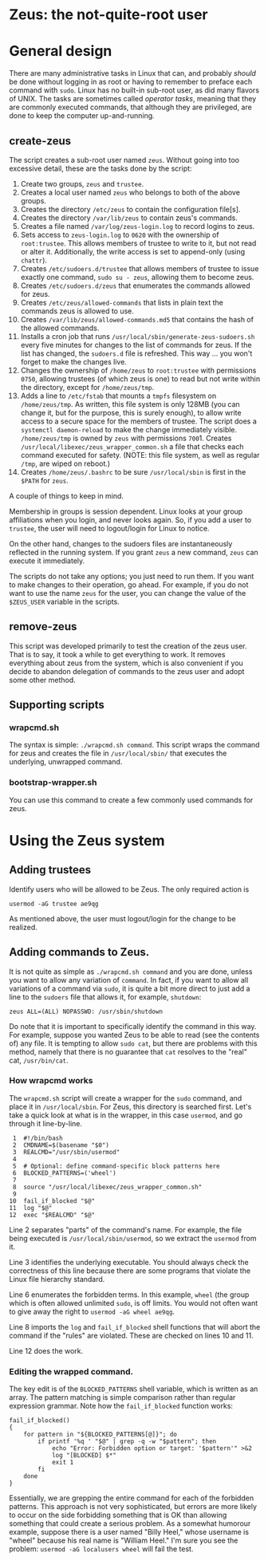 # Zeus: the not-quite-root user

# General design

There are many administrative tasks in Linux that can, and probably
*should* be done without logging in as root or having to remember to
preface each command with `sudo`.  Linux has no built-in sub-root user,
as did many flavors of UNIX. The tasks are sometimes called *operator
tasks*, meaning that they are commonly executed commands, that although
they are privileged, are done to keep the computer up-and-running.

## create-zeus

The script creates a sub-root user named `zeus`. Without going into too
excessive detail, these are the tasks done by the script:

1. Create two groups, `zeus` and `trustee`.
1. Creates a local user named `zeus` who belongs to both of the above groups.
1. Creates the directory `/etc/zeus` to contain the configuration file[s].
1. Creates the directory `/var/lib/zeus` to contain zeus's commands.
1. Creates a file named `/var/log/zeus-login.log` to record logins to zeus.
1. Sets access to `zeus-login.log` to `0620` with the ownership of `root:trustee`. This allows
  members of trustee to write to it, but not read or alter it. Additionally, the
  write access is set to append-only (using `chattr`).
1. Creates `/etc/sudoers.d/trustee` that allows members of trustee to issue
  exactly one command, `sudo su - zeus`, allowing them to become zeus.
1. Creates `/etc/sudoers.d/zeus` that enumerates the commands allowed for zeus.
1. Creates `/etc/zeus/allowed-commands` that lists in plain text the commands zeus is allowed to use.
1. Creates `/var/lib/zeus/allowed-commands.md5` that contains the hash of the allowed commands.
1. Installs a cron job that runs `/usr/local/sbin/generate-zeus-sudoers.sh` every
  five minutes for changes to the list of commands for zeus. If the list has changed, the
  `sudoers.d` file is refreshed. This way ... you won't forget to make the changes live.
1. Changes the ownership of `/home/zeus` to `root:trustee` with permissions `0750`, allowing trustees (of which zeus is one) to read
  but not write within the directory, except for `/home/zeus/tmp`.
1. Adds a line to `/etc/fstab` that mounts a `tmpfs` filesystem on `/home/zeus/tmp`. As written, this
  file system is only 128MB (you can change it, but for the purpose, this is surely enough), to allow write access to a secure space for the
  members of trustee. The script does a `systemctl daemon-reload` to make the change immediately visible.
   `/home/zeus/tmp` is owned by `zeus` with permissions `700`1. Creates `/usr/local/libexec/zeus_wrapper_common.sh` a file that checks
  each command executed for safety. (NOTE: this file system, as well as regular `/tmp`, are wiped on reboot.)
1. Creates `/home/zeus/.bashrc` to be sure `/usr/local/sbin` is first in the `$PATH` for `zeus`.

A couple of things to keep in mind. 

Membership in groups is session dependent. Linux looks at your group
affiliations when you login, and never looks again. So, if you add a
user to `trustee`, the user will need to logout/login for Linux to notice.

On the other hand, changes to the sudoers files are instantaneously
reflected in the running system. If you grant `zeus` a new command,
`zeus` can execute it immediately.

The scripts do not take any options; you just need to run them.  If you
want to make changes to their operation, go ahead. For example, if you
do not want to use the name `zeus` for the user, you can change the
value of the `$ZEUS_USER` variable in the scripts.  

## remove-zeus

This script was developed primarily to test the creation of the zeus
user. That is to say, it took a while to get everything to work. It
removes everything about zeus from the system, which is also convenient
if you decide to abandon delegation of commands to the zeus user and
adopt some other method.

## Supporting scripts

### wrapcmd.sh

The syntax is simple: `./wrapcmd.sh command`. This script wraps the
command for zeus and creates the file in `/usr/local/sbin/` that executes
the underlying, unwrapped command.

### bootstrap-wrapper.sh

You can use this command to create a few commonly used commands for zeus.

# Using the Zeus system

## Adding trustees

Identify users who will be allowed to be Zeus. The only required action is 

`usermod -aG trustee ae9qg`

As mentioned above, the user must logout/login for the change to be realized.

## Adding commands to Zeus.

It is not quite as simple as `./wrapcmd.sh command` and you are done, unless
you want to allow any variation of `command`. In fact, if you want to allow all
variations of a command via `sudo`, it is quite a bit more direct to just add 
a line to the `sudoers` file that allows it, for example, `shutdown`: 

`zeus ALL=(ALL) NOPASSWD: /usr/sbin/shutdown`

Do note that it is important to specifically identify the command in this way.
For example, suppose you wanted Zeus to be able to read (see the contents of) 
any file. It is tempting to allow `sudo cat`, but there are problems with this
method, namely that there is no guarantee that `cat` resolves to the "real" 
cat, `/usr/bin/cat`. 

### How wrapcmd works

The `wrapcmd.sh` script will create a wrapper for the `sudo` command, and place
it in `/usr/local/sbin`. For Zeus, this directory is searched first. Let's take a
quick look at what is in the wrapper, in this case `usermod`, and
go through it line-by-line. 


```
 1	#!/bin/bash
 2	CMDNAME=$(basename "$0")
 3	REALCMD="/usr/sbin/usermod"
 4	
 5	# Optional: define command-specific block patterns here
 6	BLOCKED_PATTERNS=('wheel')
 7	
 8	source "/usr/local/libexec/zeus_wrapper_common.sh"
 9	
10	fail_if_blocked "$@"
11	log "$@"
12	exec "$REALCMD" "$@"
```

Line 2 separates "parts" of the command's name. For example, the file being
executed is `/usr/local/sbin/usermod`, so we extract the `usermod` from it.

Line 3 identifies the underlying executable. You should always check the 
correctness of this line because there are some programs that violate
the Linux file hierarchy standard. 

Line 6 enumerates the forbidden terms. In this example, `wheel` (the group
which is often allowed unlimited `sudo`, is off limits. You would not often
want to give away the right to `usermod -aG wheel ae9qg`.

Line 8 imports the `log` and `fail_if_blocked` shell functions that will 
abort the command if the "rules" are violated. These are checked on lines
10 and 11. 

Line 12 does the work.

### Editing the wrapped command.

The key edit is of the `BLOCKED_PATTERNS` shell variable, which is written
as an array. The pattern matching is simple comparison rather than regular
expression grammar. Note how the `fail_if_blocked` function works:

```
fail_if_blocked() 
{
    for pattern in "${BLOCKED_PATTERNS[@]}"; do
        if printf '%q ' "$@" | grep -q -w "$pattern"; then
            echo "Error: Forbidden option or target: '$pattern'" >&2
            log "[BLOCKED] $*"
            exit 1
        fi
    done
}
``` 

Essentially, we are grepping the entire command for each of the forbidden 
patterns. This approach is not very sophisticated, but errors are more likely
to occur on the side forbidding something that is OK than allowing something
that could create a serious problem. As a somewhat humorour example, suppose 
there is a user named "Billy Heel," whose username is "wheel" because his 
real name is "William Heel." I'm sure you see the problem: `usermod -aG localusers wheel`
will fail the test.
 

